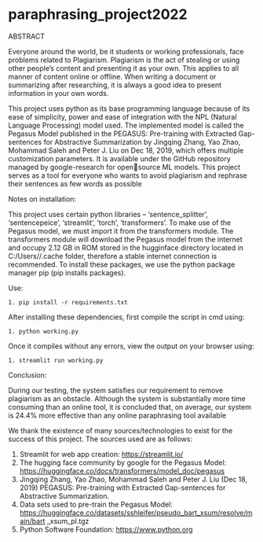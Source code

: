 # paraphrasing_project2022
ABSTRACT

Everyone around the world, be it students or working professionals, face problems related to 
Plagiarism. Plagiarism is the act of stealing or using other people’s content and presenting it as 
your own. This applies to all manner of content online or offline. When writing a document or 
summarizing after researching, it is always a good idea to present information in your own 
words. 

This project uses python as its base programming language because of its ease of simplicity,
power and ease of integration with the NPL (Natural Language Processing) model used.
The implemented model is called the Pegasus Model published in the PEGASUS: Pre-training 
with Extracted Gap-sentences for Abstractive Summarization by Jingqing Zhang, Yao Zhao, 
Mohammad Saleh and Peter J. Liu on Dec 18, 2019, which offers multiple customization 
parameters. It is available under the GitHub repository managed by google-research for opensource ML models. 
This project serves as a tool for everyone who wants to avoid plagiarism and rephrase their 
sentences as few words as possible

Notes on installation:

This project uses certain python libraries – ‘sentence_splitter’, ‘sentencepeice’, ‘streamlit’, ‘torch’, 
‘transformers’. To make use of the Pegasus model, we must import it from the transformers module. The 
transformers module will download the Pegasus model from the internet and occupy 2.12 GB in ROM 
stored in the hugginface directory located in C:/Users/<username>/.cache folder, therefore a stable internet 
connection is recommended. To install these packages, we use the python package manager pip (pip installs 
packages).
    
Use:
   
    1. pip install -r requirements.txt
   
After installing these dependencies, first compile the script in cmd using:
   
    1. python working.py
    
Once it compiles without any errors, view the output on your browser using:
    
    1. streamlit run working.py
    
Conclusion:

During our testing, the system satisfies our requirement to remove plagiarism as an obstacle. 
Although the system is substantially more time consuming than an online tool, it is concluded
that, on average, our system is 24.4% more effective than any online paraphrasing tool
available
    
    
We thank the existence of many sources/technologies to exist for the success of this project. 
The sources used are as follows:
1. Streamlit for web app creation: 
https://streamlit.io/
2. The hugging face community by google for the Pegasus Model: 
https://huggingface.co/docs/transformers/model_doc/pegasus
3. Jingqing Zhang, Yao Zhao, Mohammad Saleh and Peter J. Liu (Dec 18, 2019) 
PEGASUS: Pre-training with Extracted Gap-sentences for Abstractive 
Summarization.
4. Data sets used to pre-train the Pegasus Model: 
https://huggingface.co/datasets/sshleifer/pseudo_bart_xsum/resolve/main/bart
_xsum_pl.tgz
5. Python Software Foundation: 
https://www.python.org
